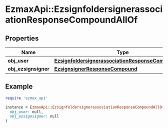 # EzmaxApi::EzsignfoldersignerassociationResponseCompoundAllOf

## Properties

| Name | Type | Description | Notes |
| ---- | ---- | ----------- | ----- |
| **obj_user** | [**EzsignfoldersignerassociationResponseCompoundUser**](EzsignfoldersignerassociationResponseCompoundUser.md) |  | [optional] |
| **obj_ezsignsigner** | [**EzsignsignerResponseCompound**](EzsignsignerResponseCompound.md) |  | [optional] |

## Example

```ruby
require 'ezmax_api'

instance = EzmaxApi::EzsignfoldersignerassociationResponseCompoundAllOf.new(
  obj_user: null,
  obj_ezsignsigner: null
)
```

